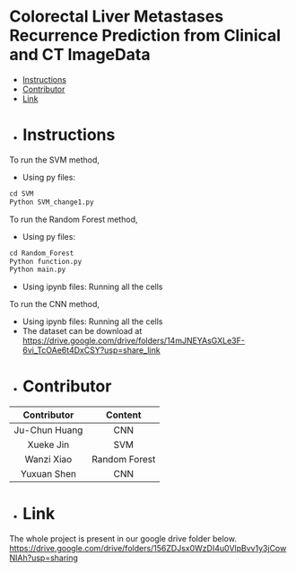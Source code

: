 # Colorectal Liver Metastases Recurrence Prediction from Clinical and CT ImageData
- [Instructions](#Instructions)
- [Contributor](#Contributor)
- [Link](#Link)

* # Instructions

To run the SVM method,

- Using py files:
```python
cd SVM
Python SVM_change1.py
```

To run the Random Forest method,

- Using py files: 
```python
cd Random_Forest
Python function.py
Python main.py
```

- Using ipynb files:
Running all the cells

To run the CNN method,
- Using ipynb files:
Running all the cells
- The dataset can be download at https://drive.google.com/drive/folders/14mJNEYAsGXLe3F-6vi_TcOAe6t4DxCSY?usp=share_link


* # Contributor
  
| Contributor | Content |
| :--:|:--:|
| Ju-Chun Huang| CNN |
| Xueke Jin| SVM |
| Wanzi Xiao| Random Forest |
| Yuxuan Shen| CNN|

* # Link
The whole project is present in our google drive folder below. <br>
https://drive.google.com/drive/folders/156ZDJsx0WzDI4u0VlpBvv1y3jCowNIAh?usp=sharing

